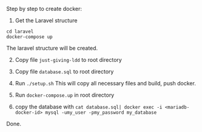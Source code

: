 Step by step to create docker:

1. Get the Laravel structure
```
cd laravel
docker-compose up
```
The laravel structure will be created.

2. Copy file `just-giving-ldd` to root directory

3. Copy file `database.sql` to root directory

4. Run `./setup.sh`
This will copy all necessary files and build, push docker.

5. Run `docker-compose.up` in root directory

6. copy the database with `cat database.sql| docker exec -i <mariadb-docker-id> mysql -umy_user -pmy_password my_database`

Done.
